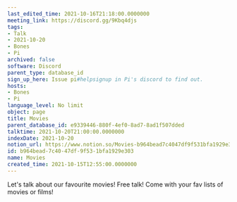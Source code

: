 ```yaml
---
last_edited_time: 2021-10-16T21:18:00.0000000
meeting_link: https://discord.gg/9Kbq4djs
tags:
- Talk
- 2021-10-20
- Bones
- Pi
archived: false
software: Discord
parent_type: database_id
sign_up_here: Issue pi#helpsignup in Pi's discord to find out.
hosts:
- Bones
- Pi
language_level: No limit
object: page
title: Movies
parent_database_id: e9339446-880f-4ef0-8ad7-8ad1f507dded
talktime: 2021-10-20T21:00:00.0000000
indexDate: 2021-10-20
notion_url: https://www.notion.so/Movies-b964bead7c4047df9f531bfa1929e303
id: b964bead-7c40-47df-9f53-1bfa1929e303
name: Movies
created_time: 2021-10-15T12:55:00.0000000
---
```


Let's talk about our favourite movies!
Free talk! Come with your fav lists of movies or films!


